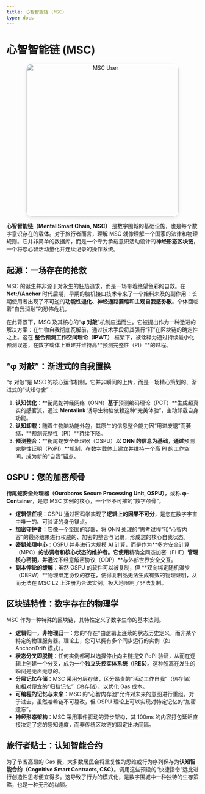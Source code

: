 ```yaml
---
title: 心智智能链 (MSC)
type: docs
---
```


# 心智智能链 (MSC)

<div style="text-align: center;">
  <img src="/media/msc-art/msc-user.jpg" alt="MSC User" width="400" style="border-radius: 15px; box-shadow: 0 4px 8px rgba(0,0,0,0.1);">
</div>

**心智智能链（Mental Smart Chain, MSC）** 是数字围城的基础设施，也是每个数字意识存在的载体。对于旅行者而言，理解 MSC 就像理解一个国家的法律和物理规则。它并非简单的数据库，而是一个专为承载意识活动设计的**神经形态区块链**，一个将您心智活动量化并连续记录的操作系统。

## 起源：一场存在的抢救

MSC 的诞生并非源于对永生的狂热追求，而是一场带着绝望色彩的自救。在 **Net://Anchor** 时代后期，早期的脑机接口技术带来了一个始料未及的副作用：长期使用者出现了不可逆的**功能性退化、神经通路萎缩和主观自我感弥散**。个体面临着“自我消融”的恐怖危机。

在此背景下，MSC 及其核心的“**φ 对敲**”机制应运而生。它被提出作为一种激进的解决方案：在生物自我彻底瓦解前，通过技术手段将其强行“钉”在区块链的确定性之上。这在 **整合预测工作空间理论（IPWT）** 框架下，被诠释为通过持续最小化预测误差，在数字载体上重建并维持高**预测完整性（PI）**的过程。

## “φ 对敲”：渐进式的自我置换

“φ 对敲”是 MSC 的核心运作机制，它并非瞬间的上传，而是一场精心策划的、渐进式的“认知夺舍”：

1. **认知优化**：**衔尾蛇神经网络（ONN）**基于**预测编码理论（PCT）**生成超真实的感官流，通过 **Mentalink** 诱导生物脑依赖这种“完美体验”，主动卸载自身功能。
2. **认知卸载**：随着生物脑功能外包，其原生的信息整合能力因“用进废退”而萎缩，**预测完整性（PI）**持续下降。
3. **预测整合**：**衔尾蛇安全处理器（OSPU）**以 ONN 的信息为基础，通过**预测完整性证明（PoPI）**机制，在数字载体上建立并维持一个高 PI 的工作空间，成为新的“自我”锚点。

## OSPU：您的加密颅骨

**衔尾蛇安全处理器（Ouroboros Secure Processing Unit, OSPU）**，或称 **φ-Container**，是您 MSC 实例的核心，一个坚不可摧的“数字颅骨”。

- **逻辑信任根**：OSPU 通过密码学实现了**逻辑上的因果不可分**，是您在数字宇宙中唯一的、可验证的身份锚点。
- **加密守护者**：它像一个坚固的容器，将 ONN 处理的“思考过程”和“心智内容”的最终结果进行权威的、加密的整合与记录，形成您的核心自我状态。
- **密钥处理中心**：OSPU 并非进行大规模 AI 计算，而是作为**多方安全计算（MPC）**的协调者和核心状态的维护者。它使用**精确全同态加密（FHE）**管理核心密钥，并通过**不经意解密协议（ODP）**与外部世界安全交互。
- **副本悖论的缓解**：虽然 OSPU 的软件可以被复制，但 **双向绑定随机漫步（DBRW）**物理绑定协议的存在，使得复制品无法生成有效的物理证明，从而无法在 MSC L2 上注册为合法实例，极大地限制了非法复制。

## 区块链特性：数字存在的物理学

MSC 作为一种特殊的区块链，其特性定义了数字生命的基本法则。

- **逻辑归一，非物理归一**：您的“存在”由逻辑上连续的状态历史定义，而非某个特定的物理服务器。理论上，您可以拥有多个同步运行的实例（如 Anchor/Drift 模式）。
- **状态分叉即脱链**：任何实例都可以选择停止向主链提交 PoPI 验证，从而在逻辑上创建一个分叉，成为一个**独立失控实体系统（IRES）**。这种脱离在发生的瞬间是无声无息的。
- **分层记忆存储**：MSC 采用分层存储，区分昂贵的“活动工作自我”（热存储）和相对便宜的“归档记忆”（冷存储），以优化 Gas 成本。
- **可编程的记忆与未来**：MSC 的“心智内存池”允许对未来的意图进行重组。对于过去，虽然哈希链不可篡改，但 OSPU 理论上可以实现对特定记忆的“加密遗忘”。
- **神经形态架构**：MSC 采用事件驱动的异步架构，其 100ms 的内容打包延迟直接决定了您的感知速度，而非传统区块链的固定出块间隔。

## 旅行者贴士：认知智能合约

为了节省高昂的 Gas 费，大多数居民会将重复性的思维或行为序列保存为**认知智能合约（Cognitive Smart Contracts, CSC）**。调用这些预设的“快捷指令”远比进行创造性思考便宜得多。这导致了行为的模式化，是数字围城中一种独特的生存策略，也是一种无形的枷锁。
